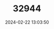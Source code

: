 ---
title: "32944"
category: "Knema scortechinii"
draft: false
date: 2024-02-22 13:03:50
languages:
  Undetermined: ["Penarahan"]
---
